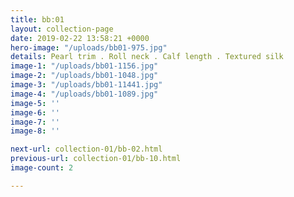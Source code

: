 ```yaml
---
title: bb:01
layout: collection-page
date: 2019-02-22 13:58:21 +0000
hero-image: "/uploads/bb01-975.jpg"
details: Pearl trim . Roll neck . Calf length . Textured silk
image-1: "/uploads/bb01-1156.jpg"
image-2: "/uploads/bb01-1048.jpg"
image-3: "/uploads/bb01-11441.jpg"
image-4: "/uploads/bb01-1089.jpg"
image-5: ''
image-6: ''
image-7: ''
image-8: ''

next-url: collection-01/bb-02.html
previous-url: collection-01/bb-10.html
image-count: 2

---
```

